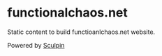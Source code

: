 functionalchaos.net
=====================

Static content to build functioanlchaos.net website.

Powered by [Sculpin](http://sculpin.io)